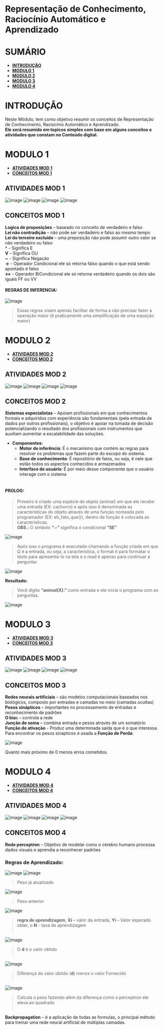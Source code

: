 # Representação de Conhecimento, Raciocínio Automático e Aprendizado

# SUMÁRIO

- **[INTRODUÇÃO](#introdução)**
- **[MODULO 1](#modulo-1)**
- **[MODULO 2](#modulo-2)**
- **[MODULO 3](#modulo-3)**
- **[MODULO 4](#modulo-4)**


# INTRODUÇÃO
Neste Módulo, tem como objetivo resumir os conceitos de Representação de Conhecimento, Raciocínio Automático e Aprendizado.<br>
**Ele será resumido em topicos simples com base em alguns conceitos e atividades que constam no Conteúdo digital.**

# MODULO 1
- **[ATIVIDADES MOD 1](#atividades-mod-1)**
- **[CONCEITOS MOD 1](#conceitos-mod-1)**

## ATIVIDADES MOD 1
![image](https://user-images.githubusercontent.com/100146657/164537915-91a722a3-a36b-4231-9671-22c14859cf26.png)
![image](https://user-images.githubusercontent.com/100146657/164537923-3ec051ba-dde4-4bcc-8784-cf815181013c.png)
![image](https://user-images.githubusercontent.com/100146657/164537933-b0f67a9f-94cb-4b76-8a4e-a4c730e84900.png)
![image](https://user-images.githubusercontent.com/100146657/164537934-ec8c8265-0f3c-427a-9d09-b02d898dcea0.png)


## CONCEITOS MOD 1
**Logica de proposições** – baseado no conceito de verdadeiro e falso<br>
**Lei não contradição** – não pode ser verdadeiro e falso ao mesmo tempo<br>
**Lei do terceiro excluído** – uma preposição não pode assumir outro valor se não verdadeiro ou falso<br>
**^** - Significa E<br>
**V** – Significa OU<br>
**~** - Significa Negação<br>
**->** - Operador Condicional ele só retorna falso quando o que está sendo apontado é falso<br>
**<->** - Operador BiCondicional ele só retorna verdadeiro quando os dois são iguais FF ou VV<br>

#### REGRAS DE INFERENCIA:
![image](https://user-images.githubusercontent.com/100146657/164537990-b10ad0d1-ae79-42e0-a06b-27fd9c80a12d.png)
> Essas regras visam apenas facilitar de forma a não precisar fazer a operação maior (é praticamente uma simplificação de uma equação maior)


# MODULO 2
- **[ATIVIDADES MOD 2](#atividades-mod-2)**
- **[CONCEITOS MOD 2](#conceitos-mod-2)**

## ATIVIDADES MOD 2
![image](https://user-images.githubusercontent.com/100146657/164538297-2013c544-bebf-46f1-8a5f-2e23cf322f65.png)
![image](https://user-images.githubusercontent.com/100146657/164538304-27d1322e-b14e-407e-8a5e-b0fb361e2d67.png)
![image](https://user-images.githubusercontent.com/100146657/164538310-31da1eda-e8ea-4082-8787-ad27d3cdf2a5.png)
![image](https://user-images.githubusercontent.com/100146657/164538317-1a2ae9a9-eea3-471d-b7ef-378a8a514127.png)


## CONCEITOS MOD 2

**Sistemas especialistas** – Apoiam profissionais em que conhecimentos formais e adquiridos com experiência são fundamentais (pela entrada de dados por outros profissionais), o objetivo é apoiar na tomada de decisão potencializando o resultado dos profissionais com instrumentos que auxiliam aumentar a escalabilidade das soluções.
- **Componentes:**
   - **Motor de inferência**: É o mecanismo que contém as regras para resolver os problemas que fazem parte do escopo do sistema.
   - **Base de conhecimento**: É repositório de fatos, ou seja, é nele que estão todos os aspectos conhecidos e armazenados
   - **Interface de usuário**: É por meio desse componente que o usuário interage com o sistema
<br><br>

#### PROLOG:
> Primeiro é criado uma espécie de objeto (animal) em que ele recebe uma entrada (EX: cachorro) e após isso é denominada as características do objeto através de uma função nomeada pelo programador (EX: eh_fato_que()),  dentro da função é colocada as características.<br>
> **OBS.:** O símbolo **“:-”** significa o condicional **“SE”**

![image](https://user-images.githubusercontent.com/100146657/164539260-fefe2253-e627-4a1d-929f-1707077d1e5a.png)

> Após isso o programa é executado chamando a função criada em que Q é a entrada, ou seja, a característica, o format é para formatar o texto para apresentá-lo na tela e o read é apenas para continuar a perguntar.

![image](https://user-images.githubusercontent.com/100146657/164539352-ec27bdb9-bfcf-4301-8d6c-7fae28e8f8dd.png)

**Resultado:**
> Você digita **“animal(X).”**  como entrada e ele inicia o programa com as perguntas.

![image](https://user-images.githubusercontent.com/100146657/164539764-a8a07458-8f78-45da-b10e-42e2537cd3fe.png)

# MODULO 3
- **[ATIVIDADES MOD 3](#atividades-mod-3)**
- **[CONCEITOS MOD 3](#conceitos-mod-3)**

## ATIVIDADES MOD 3
![image](https://user-images.githubusercontent.com/100146657/164539986-730ae08e-f816-4962-a4a4-c4b7a9535cdd.png)
![image](https://user-images.githubusercontent.com/100146657/164539996-e7b582ca-38bf-4af4-adde-4ad5fdd606a3.png)
![image](https://user-images.githubusercontent.com/100146657/164540005-551331bb-22bb-4162-9618-54d5e171374b.png)
![image](https://user-images.githubusercontent.com/100146657/164540020-d5f0380c-206a-47fc-a274-a48122a24b99.png)


## CONCEITOS MOD 3
**Redes neurais artificiais** – são modelos computacionais baseados nos biológicos, composto por entradas e camadas no meio (camadas ocultas)<br>
**Pesos sinápticos** – importantes no processamento de entradas e reconhecimento de padrões <br>
**O bia**s – controla a rede <br>
**Junção de soma** – combina entrada e pesos através de um somatório <br>
**Função de ativação** - Produz uma determinada saída que é o que interessa.<br>
Para encontrar os pesos sinápticos é usada a **Função de Perda**:

![image](https://user-images.githubusercontent.com/100146657/164540125-a43ae6eb-e506-4771-9545-03524fa1b442.png)

Quanto mais próximo de 0 menos erros cometidos.


# MODULO 4
- **[ATIVIDADES MOD 4](#atividades-mod-4)**
- **[CONCEITOS MOD 4](#conceitos-mod-4)**

## ATIVIDADES MOD 4
![image](https://user-images.githubusercontent.com/100146657/164540318-ed8ce864-942d-413b-b676-00dbbf047fe8.png)
![image](https://user-images.githubusercontent.com/100146657/164540330-3fab40da-2c00-4d79-a19c-68ad8398105b.png)
![image](https://user-images.githubusercontent.com/100146657/164540335-cafdbc9a-ec8a-4117-9265-2948801a3254.png)
![image](https://user-images.githubusercontent.com/100146657/164540341-55a6bed0-b1c2-44d9-bf72-70bb886b82a7.png)

## CONCEITOS MOD 4
**Rede perceptron** – Objetivo de modelar como o cérebro humano processa dados visuais e aprendia a reconhecer padrões

### Regras de Aprendizado:
![image](https://user-images.githubusercontent.com/100146657/164540399-3893ccb5-a722-4428-a031-748b7be8b95c.png)
![image](https://user-images.githubusercontent.com/100146657/164540413-0632b0f5-98a8-4d17-a47b-7bd8bd3568ae.png)

> Peso já atualizado

![image](https://user-images.githubusercontent.com/100146657/164540451-58c56d22-0eba-4c84-b54c-5459aec2f3f5.png)

> Peso anterior

![image](https://user-images.githubusercontent.com/100146657/164540490-dd82967b-7de6-4c7b-9109-ff970ed62669.png)

> **regra de aprendizagem**, **Xi** – valor da entrada, **Yi** – Valor esperado obter, o **N** - taxa de aprendizagem<br><br>


![image](https://user-images.githubusercontent.com/100146657/164540684-69e3635a-11a9-4a83-9414-ec4243dddee6.png)

> O **d** é o valor obtido<br><br>

![image](https://user-images.githubusercontent.com/100146657/164540787-a0064b0e-6252-4808-9435-853579112854.png)

> Diferença do valor obtido (**d**) menos o valor Fornecido<br><br>

![image](https://user-images.githubusercontent.com/100146657/164540878-c510b2c2-d3a8-4d4b-81ca-30f3c3c2cf43.png)

> Calcula o peso fazendo além da diferença como o perceptron ele eleva ao quadrado<br><br>

**Backpropagation** – é a aplicação de todas as formulas, o principal método para treinar uma rede neural artificial de múltiplas camadas.







